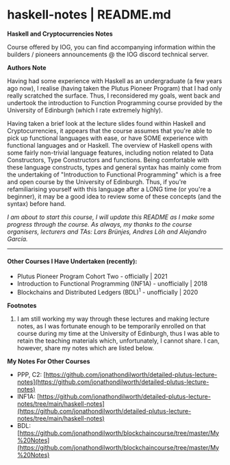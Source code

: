 # haskell-notes | README.md

**Haskell and Cryptocurrencies Notes**

Course offered by IOG, you can find accompanying information within the builders / pioneers announcements @ the IOG discord technical server.

**Authors Note**

Having had some experience with Haskell as an undergraduate (a few years ago now), I realise (having taken the Plutus Pioneer Program) that I had only really scratched the surface. Thus, I reconsidered my goals, went back and undertook the introduction to Function Programming course provided by the University of Edinburgh (which I rate extremely highly).

Having taken a brief look at the lecture slides found within Haskell and Cryptocurrencies, it appears that the course assumes that you're able to pick up functional languages with ease, or have SOME experience with functional languages and or Haskell. The overview of Haskell opens with some fairly non-trivial language features, including notion related to Data Constructors, Type Constructors and functions. Being comfortable with these language constructs, types and general syntax has mainly come from the undertaking of "Introduction to Functional Programming" which is a free and open course by the University of Edinburgh. Thus, if you're refamiliarising yourself with this language after a LONG time (or you're a beginner), it may be a good idea to review some of these concepts (and the syntax) before hand.

*I am about to start this course, I will update this README as I make some progress through the course. As always, my thanks to the course organisers, lecturers and TAs: Lars Brünjes, Andres Löh and Alejandro García.*

<hr />

#### Other Courses I Have Undertaken (recently):

* Plutus Pioneer Program Cohort Two - officially | 2021
* Introduction to Functional Programming (INF1A) - unofficially | 2018
* Blockchains and Distributed Ledgers (BDL)<sup>1</sup> - unofficially | 2020

**Footnotes**

1. I am still working my way through these lectures and making lecture notes, as I was fortunate enough to be temporarily enrolled on that course during my time at the University of Edinburgh, thus I was able to retain the teaching materials which, unfortunately, I cannot share. I can, however, share my notes which are listed below.

**My Notes For Other Courses**

* PPP, C2: [https://github.com/jonathondilworth/detailed-plutus-lecture-notes](https://github.com/jonathondilworth/detailed-plutus-lecture-notes)
* INF1A: [https://github.com/jonathondilworth/detailed-plutus-lecture-notes/tree/main/haskell-notes](https://github.com/jonathondilworth/detailed-plutus-lecture-notes/tree/main/haskell-notes)
* BDL: [https://github.com/jonathondilworth/blockchaincourse/tree/master/My%20Notes](https://github.com/jonathondilworth/blockchaincourse/tree/master/My%20Notes)